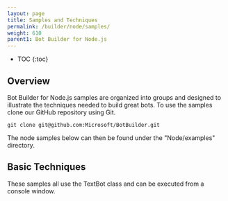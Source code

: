 ```yaml
---
layout: page
title: Samples and Techniques
permalink: /builder/node/samples/
weight: 610
parent1: Bot Builder for Node.js
---
```


* TOC
{:toc}

## Overview
Bot Builder for Node.js samples are organized into groups and designed to illustrate the techniques needed to build great bots. To use the samples clone our GitHub repository using Git.

    git clone git@github.com:Microsoft/BotBuilder.git

The node samples below can then be found under the "Node/examples" directory. 

## Basic Techniques
These samples all use the TextBot class and can be executed from a console window. 
